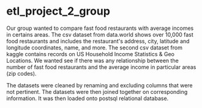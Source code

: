 # etl_project_2_group

Our group wanted to compare fast food restaurants with average incomes in certains areas. The csv dataset from data.world shows over 10,000 fast food restaurants and includes the restaurant's address, city, latitude and longitude coordinates, name, and more. The second csv dataset from kaggle contains records on US Household Income Statistics & Geo Locations. We wanted see if there was any relationship between the number of fast food restaurants and the average income in particular areas (zip codes).

The datasets were cleaned by renaming and excluding columns that were not pertinent. The datasets were then joined together on corresponding information. It was then loaded onto postsql relational database.